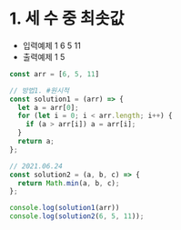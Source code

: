 # 1. 세 수 중 최솟값

- 입력예제 1 6 5 11
- 출력예제 1 5

```javaScript
const arr = [6, 5, 11]

// 방법1. #원시적
const solution1 = (arr) => {
  let a = arr[0];
  for (let i = 0; i < arr.length; i++) {
    if (a > arr[i]) a = arr[i];
  }
  return a;
};

// 2021.06.24
const solution2 = (a, b, c) => {
  return Math.min(a, b, c);
};
```

```javaScript
console.log(solution1(arr))
console.log(solution2(6, 5, 11));
```
